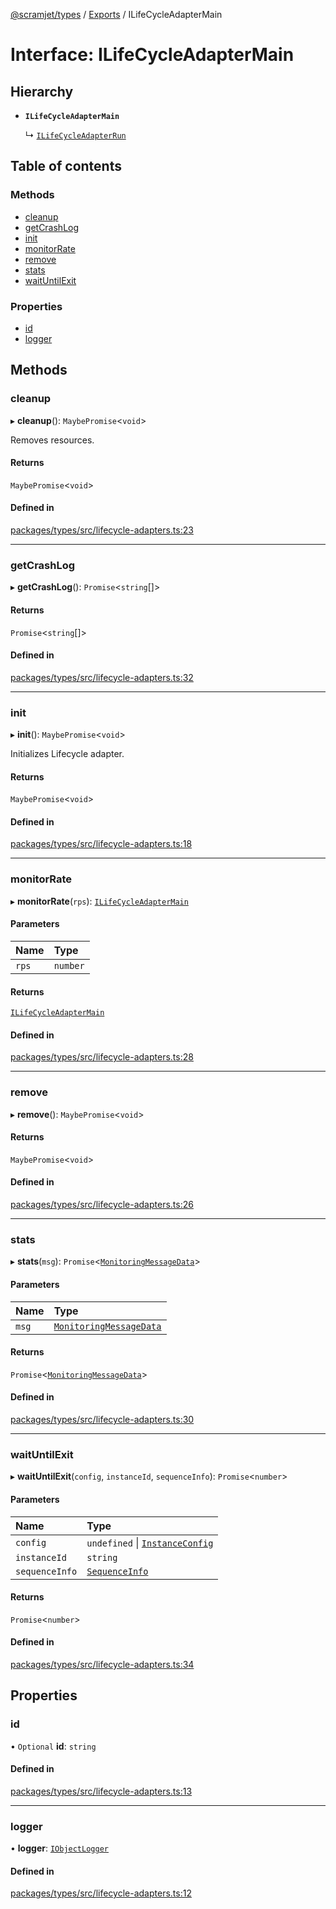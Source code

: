 [@scramjet/types](../README.md) / [Exports](../modules.md) / ILifeCycleAdapterMain

# Interface: ILifeCycleAdapterMain

## Hierarchy

- **`ILifeCycleAdapterMain`**

  ↳ [`ILifeCycleAdapterRun`](ILifeCycleAdapterRun.md)

## Table of contents

### Methods

- [cleanup](ILifeCycleAdapterMain.md#cleanup)
- [getCrashLog](ILifeCycleAdapterMain.md#getcrashlog)
- [init](ILifeCycleAdapterMain.md#init)
- [monitorRate](ILifeCycleAdapterMain.md#monitorrate)
- [remove](ILifeCycleAdapterMain.md#remove)
- [stats](ILifeCycleAdapterMain.md#stats)
- [waitUntilExit](ILifeCycleAdapterMain.md#waituntilexit)

### Properties

- [id](ILifeCycleAdapterMain.md#id)
- [logger](ILifeCycleAdapterMain.md#logger)

## Methods

### cleanup

▸ **cleanup**(): `MaybePromise`<`void`\>

Removes resources.

#### Returns

`MaybePromise`<`void`\>

#### Defined in

[packages/types/src/lifecycle-adapters.ts:23](https://github.com/scramjetorg/transform-hub/blob/HEAD/packages/types/src/lifecycle-adapters.ts#L23)

___

### getCrashLog

▸ **getCrashLog**(): `Promise`<`string`[]\>

#### Returns

`Promise`<`string`[]\>

#### Defined in

[packages/types/src/lifecycle-adapters.ts:32](https://github.com/scramjetorg/transform-hub/blob/HEAD/packages/types/src/lifecycle-adapters.ts#L32)

___

### init

▸ **init**(): `MaybePromise`<`void`\>

Initializes Lifecycle adapter.

#### Returns

`MaybePromise`<`void`\>

#### Defined in

[packages/types/src/lifecycle-adapters.ts:18](https://github.com/scramjetorg/transform-hub/blob/HEAD/packages/types/src/lifecycle-adapters.ts#L18)

___

### monitorRate

▸ **monitorRate**(`rps`): [`ILifeCycleAdapterMain`](ILifeCycleAdapterMain.md)

#### Parameters

| Name | Type |
| :------ | :------ |
| `rps` | `number` |

#### Returns

[`ILifeCycleAdapterMain`](ILifeCycleAdapterMain.md)

#### Defined in

[packages/types/src/lifecycle-adapters.ts:28](https://github.com/scramjetorg/transform-hub/blob/HEAD/packages/types/src/lifecycle-adapters.ts#L28)

___

### remove

▸ **remove**(): `MaybePromise`<`void`\>

#### Returns

`MaybePromise`<`void`\>

#### Defined in

[packages/types/src/lifecycle-adapters.ts:26](https://github.com/scramjetorg/transform-hub/blob/HEAD/packages/types/src/lifecycle-adapters.ts#L26)

___

### stats

▸ **stats**(`msg`): `Promise`<[`MonitoringMessageData`](../modules.md#monitoringmessagedata)\>

#### Parameters

| Name | Type |
| :------ | :------ |
| `msg` | [`MonitoringMessageData`](../modules.md#monitoringmessagedata) |

#### Returns

`Promise`<[`MonitoringMessageData`](../modules.md#monitoringmessagedata)\>

#### Defined in

[packages/types/src/lifecycle-adapters.ts:30](https://github.com/scramjetorg/transform-hub/blob/HEAD/packages/types/src/lifecycle-adapters.ts#L30)

___

### waitUntilExit

▸ **waitUntilExit**(`config`, `instanceId`, `sequenceInfo`): `Promise`<`number`\>

#### Parameters

| Name | Type |
| :------ | :------ |
| `config` | `undefined` \| [`InstanceConfig`](../modules.md#instanceconfig) |
| `instanceId` | `string` |
| `sequenceInfo` | [`SequenceInfo`](../modules.md#sequenceinfo) |

#### Returns

`Promise`<`number`\>

#### Defined in

[packages/types/src/lifecycle-adapters.ts:34](https://github.com/scramjetorg/transform-hub/blob/HEAD/packages/types/src/lifecycle-adapters.ts#L34)

## Properties

### id

• `Optional` **id**: `string`

#### Defined in

[packages/types/src/lifecycle-adapters.ts:13](https://github.com/scramjetorg/transform-hub/blob/HEAD/packages/types/src/lifecycle-adapters.ts#L13)

___

### logger

• **logger**: [`IObjectLogger`](IObjectLogger.md)

#### Defined in

[packages/types/src/lifecycle-adapters.ts:12](https://github.com/scramjetorg/transform-hub/blob/HEAD/packages/types/src/lifecycle-adapters.ts#L12)
